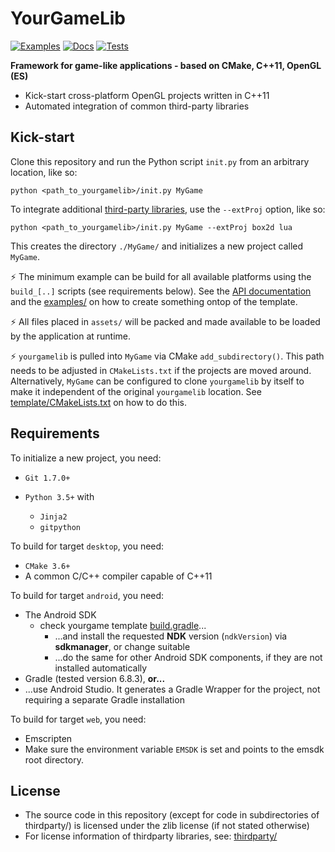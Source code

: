 # YourGameLib

[![Examples](https://github.com/duddel/yourgamelib/workflows/examples/badge.svg)](https://github.com/duddel/yourgamelib/actions?query=workflow%3Aexamples)
[![Docs](https://github.com/duddel/yourgamelib/workflows/docs/badge.svg)](https://github.com/duddel/yourgamelib/actions?query=workflow%3Adocs)
[![Tests](https://github.com/duddel/yourgamelib/workflows/tests/badge.svg)](https://github.com/duddel/yourgamelib/actions?query=workflow%3Atests)

**Framework for game-like applications - based on CMake, C++11, OpenGL (ES)**

-   Kick-start cross-platform OpenGL projects written in C++11
-   Automated integration of common third-party libraries

## Kick-start

Clone this repository and run the Python script `init.py` from an arbitrary location, like so:

    python <path_to_yourgamelib>/init.py MyGame

To integrate additional [third-party libraries](thirdparty/README.md), use the `--extProj` option, like so:

    python <path_to_yourgamelib>/init.py MyGame --extProj box2d lua

This creates the directory `./MyGame/` and initializes a new project called `MyGame`.

:zap: The minimum example can be build for all available platforms using the `build_[..]` scripts (see requirements below). See the [API documentation](https://duddel.github.io/yourgamelib/) and the [examples/](examples/) on how to create something ontop of the template.

:zap: All files placed in `assets/` will be packed and made available to be loaded by the application at runtime.

:zap: `yourgamelib` is pulled into `MyGame` via CMake `add_subdirectory()`. This path needs to be adjusted in `CMakeLists.txt` if the projects are moved around. Alternatively, `MyGame` can be configured to clone `yourgamelib` by itself to make it independent of the original `yourgamelib` location. See [template/CMakeLists.txt](template/CMakeLists.txt) on how to do this.

## Requirements

To initialize a new project, you need:

-   `Git 1.7.0+`

-   `Python 3.5+` with
    -   `Jinja2`
    -   `gitpython`

To build for target `desktop`, you need:

-   `CMake 3.6+`
-   A common C/C++ compiler capable of C++11

To build for target `android`, you need:

-   The Android SDK
    -   check yourgame template [build.gradle](template/android/app/build.gradle)...
        -   ...and install the requested **NDK** version (`ndkVersion`) via **sdkmanager**, or change suitable
        -   ...do the same for other Android SDK components, if they are not installed automatically
-   Gradle (tested version 6.8.3), **or...**
-   ...use Android Studio. It generates a Gradle Wrapper for the project, not requiring a separate Gradle installation

To build for target `web`, you need:

-   Emscripten
-   Make sure the environment variable `EMSDK` is set and points to the emsdk root directory.

## License

-   The source code in this repository (except for code in subdirectories of thirdparty/) is licensed under the zlib license (if not stated otherwise)
-   For license information of thirdparty libraries, see: [thirdparty/](thirdparty/)
